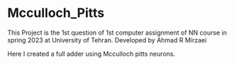 # Mcculloch_Pitts
This Project is the 1st question of 1st computer assignment of NN course in spring 2023 at University of Tehran. Developed by Ahmad R Mirzaei

Here I created a full adder using Mcculloch pitts neurons.

